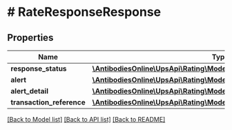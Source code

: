 # # RateResponseResponse

## Properties

Name | Type | Description | Notes
------------ | ------------- | ------------- | -------------
**response_status** | [**\AntibodiesOnline\UpsApi\Rating\Model\ResponseResponseStatus**](ResponseResponseStatus.md) |  |
**alert** | [**\AntibodiesOnline\UpsApi\Rating\Model\RateResponseResponseAlert**](RateResponseResponseAlert.md) |  | [optional]
**alert_detail** | [**\AntibodiesOnline\UpsApi\Rating\Model\RateResponseResponseAlertDetail**](RateResponseResponseAlertDetail.md) |  | [optional]
**transaction_reference** | [**\AntibodiesOnline\UpsApi\Rating\Model\ResponseTransactionReference**](ResponseTransactionReference.md) |  | [optional]

[[Back to Model list]](../../README.md#models) [[Back to API list]](../../README.md#endpoints) [[Back to README]](../../README.md)
